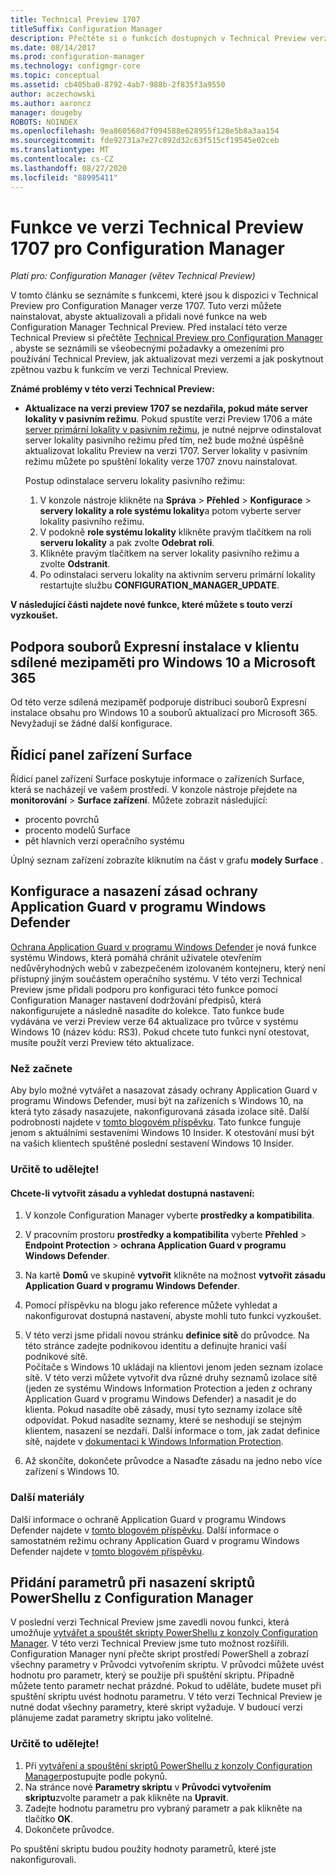 ```yaml
---
title: Technical Preview 1707
titleSuffix: Configuration Manager
description: Přečtěte si o funkcích dostupných v Technical Preview verze 1707 pro Configuration Manager.
ms.date: 08/14/2017
ms.prod: configuration-manager
ms.technology: configmgr-core
ms.topic: conceptual
ms.assetid: cb405ba0-8792-4ab7-988b-2f835f3a9550
author: aczechowski
ms.author: aaroncz
manager: dougeby
ROBOTS: NOINDEX
ms.openlocfilehash: 9ea860568d7f094588e628955f128e5b8a3aa154
ms.sourcegitcommit: fde92731a7e27c892d32c63f515cf19545e02ceb
ms.translationtype: MT
ms.contentlocale: cs-CZ
ms.lasthandoff: 08/27/2020
ms.locfileid: "88995411"
---
```

# <a name="capabilities-in-technical-preview-1707-for-configuration-manager"></a>Funkce ve verzi Technical Preview 1707 pro Configuration Manager

*Platí pro: Configuration Manager (větev Technical Preview)*

V tomto článku se seznámíte s funkcemi, které jsou k dispozici v Technical Preview pro Configuration Manager verze 1707. Tuto verzi můžete nainstalovat, abyste aktualizovali a přidali nové funkce na web Configuration Manager Technical Preview. Před instalací této verze Technical Preview si přečtěte [Technical Preview pro Configuration Manager](../../core/get-started/technical-preview.md) , abyste se seznámili se všeobecnými požadavky a omezeními pro používání Technical Preview, jak aktualizovat mezi verzemi a jak poskytnout zpětnou vazbu k funkcím ve verzi Technical Preview.     


<!--  Known Issues Template   
**Known Issues in this Technical Preview:**
-   **Issue Name**. Details
    Workaround details.
-->

**Známé problémy v této verzi Technical Preview:**
- **Aktualizace na verzi preview 1707 se nezdařila, pokud máte server lokality v pasivním režimu**. Pokud spustíte verzi Preview 1706 a máte [server primární lokality v pasivním režimu](capabilities-in-technical-preview-1706.md#site-server-role-high-availability), je nutné nejprve odinstalovat server lokality pasivního režimu před tím, než bude možné úspěšně aktualizovat lokalitu Preview na verzi 1707. Server lokality v pasivním režimu můžete po spuštění lokality verze 1707 znovu nainstalovat.

  Postup odinstalace serveru lokality pasivního režimu:
  1. V konzole nástroje klikněte na **Správa**  >  **Přehled**  >  **Konfigurace**  >  **servery lokality a role systému lokality**a potom vyberte server lokality pasivního režimu.
  2. V podokně **role systému lokality** klikněte pravým tlačítkem na roli **serveru lokality** a pak zvolte **Odebrat roli**.
  3. Klikněte pravým tlačítkem na server lokality pasivního režimu a zvolte **Odstranit**.
  4. Po odinstalaci serveru lokality na aktivním serveru primární lokality restartujte službu **CONFIGURATION_MANAGER_UPDATE**.



**V následující části najdete nové funkce, které můžete s touto verzí vyzkoušet.**  

<!--  Rough Section Template
##  FEATURE

### Procedure 1
### Try it out!  
 Try to complete the following tasks and then send us **Feedback** from the **Home** tab of the Ribbon to let us know how it worked:
 -  Task 1
 -  Task 2              
-->

## <a name="client-peer-cache-support-for-express-installation-files-for-windows-10-and-microsoft-365"></a>Podpora souborů Expresní instalace v klientu sdílené mezipaměti pro Windows 10 a Microsoft 365
<!-- 1352486 -->
Od této verze sdílená mezipaměť podporuje distribuci souborů Expresní instalace obsahu pro Windows 10 a souborů aktualizací pro Microsoft 365. Nevyžadují se žádné další konfigurace.

## <a name="surface-device-dashboard"></a>Řídicí panel zařízení Surface
<!--1355788-->
Řídicí panel zařízení Surface poskytuje informace o zařízeních Surface, která se nacházejí ve vašem prostředí. V konzole nástroje přejdete na **monitorování**  >  **Surface zařízení**. Můžete zobrazit následující:
- procento povrchů
- procento modelů Surface
- pět hlavních verzí operačního systému

Úplný seznam zařízení zobrazíte kliknutím na část v grafu **modely Surface** .  

## <a name="configure-and-deploy-windows-defender-application-guard-policies"></a>Konfigurace a nasazení zásad ochrany Application Guard v programu Windows Defender
<!-- 1351960 -->

[Ochrana Application Guard v programu Windows Defender](https://blogs.windows.com/msedgedev/2016/09/27/application-guard-microsoft-edge/#XLxEbcpkuKcFebrw.97) je nová funkce systému Windows, která pomáhá chránit uživatele otevřením nedůvěryhodných webů v zabezpečeném izolovaném kontejneru, který není přístupný jiným součástem operačního systému. V této verzi Technical Preview jsme přidali podporu pro konfiguraci této funkce pomocí Configuration Manager nastavení dodržování předpisů, která nakonfigurujete a následně nasadíte do kolekce. Tato funkce bude vydávána ve verzi Preview verze 64 aktualizace pro tvůrce v systému Windows 10 (název kódu: RS3). Pokud chcete tuto funkci nyní otestovat, musíte použít verzi Preview této aktualizace.

### <a name="before-you-start"></a>Než začnete

Aby bylo možné vytvářet a nasazovat zásady ochrany Application Guard v programu Windows Defender, musí být na zařízeních s Windows 10, na která tyto zásady nasazujete, nakonfigurovaná zásada izolace sítě. Další podrobnosti najdete v [tomto blogovém příspěvku](https://blogs.windows.com/msedgedev/2016/09/27/application-guard-microsoft-edge/#BmJGKPfSjHHzsMmI.97). Tato funkce funguje jenom s aktuálními sestaveními Windows 10 Insider. K otestování musí být na vašich klientech spuštěné poslední sestavení Windows 10 Insider.

### <a name="try-it-out"></a>Určitě to udělejte!

#### <a name="to-create-a-policy-and-to-browse-the-available-settings"></a>Chcete-li vytvořit zásadu a vyhledat dostupná nastavení:

1. V konzole Configuration Manager vyberte **prostředky a kompatibilita**.
2. V pracovním prostoru **prostředky a kompatibilita** vyberte **Přehled**  >  **Endpoint Protection**  >  **ochrana Application Guard v programu Windows Defender**.
3. Na kartě **Domů** ve skupině **vytvořit** klikněte na možnost **vytvořit zásadu Application Guard v programu Windows Defender**.
4. Pomocí příspěvku na blogu jako reference můžete vyhledat a nakonfigurovat dostupná nastavení, abyste mohli tuto funkci vyzkoušet.
5. V této verzi jsme přidali novou stránku **definice sítě** do průvodce. Na této stránce zadejte podnikovou identitu a definujte hranici vaší podnikové sítě.<br>Počítače s Windows 10 ukládají na klientovi jenom jeden seznam izolace sítě. V této verzi můžete vytvořit dva různé druhy seznamů izolace sítě (jeden ze systému Windows Information Protection a jeden z ochrany Application Guard v programu Windows Defender) a nasadit je do klienta. Pokud nasadíte obě zásady, musí tyto seznamy izolace sítě odpovídat. Pokud nasadíte seznamy, které se neshodují se stejným klientem, nasazení se nezdaří.
Další informace o tom, jak zadat definice sítě, najdete v [dokumentaci k Windows Information Protection](/windows/security/information-protection/windows-information-protection/create-wip-policy-using-configmgr).

6. Až skončíte, dokončete průvodce a Nasaďte zásadu na jedno nebo více zařízení s Windows 10.

### <a name="further-reading"></a>Další materiály
Další informace o ochraně Application Guard v programu Windows Defender najdete v [tomto blogovém příspěvku](https://blogs.windows.com/msedgedev/2016/09/27/application-guard-microsoft-edge/#BmJGKPfSjHHzsMmI.97). Další informace o samostatném režimu ochrany Application Guard v programu Windows Defender najdete v [tomto blogovém příspěvku](https://techcommunity.microsoft.com/t5/Windows-Insider-Program/Windows-Defender-Application-Guard-Standalone-mode/td-p/66903).

## <a name="add-parameters-when-you-deploy-powershell-scripts-from-configuration-manager"></a>Přidání parametrů při nasazení skriptů PowerShellu z Configuration Manager

<!-- 1236459 --->

V poslední verzi Technical Preview jsme zavedli novou funkci, která umožňuje [vytvářet a spouštět skripty PowerShellu z konzoly Configuration Manager](capabilities-in-technical-preview-1706.md#create-and-run-powershell-scripts-from-the-configuration-manager-console).
V této verzi Technical Preview jsme tuto možnost rozšířili. Configuration Manager nyní přečte skript prostředí PowerShell a zobrazí všechny parametry v Průvodci vytvořením skriptu. V průvodci můžete uvést hodnotu pro parametr, který se použije při spuštění skriptu. Případně můžete tento parametr nechat prázdné. Pokud to uděláte, budete muset při spuštění skriptu uvést hodnotu parametru.
V této verzi Technical Preview je nutné dodat všechny parametry, které skript vyžaduje. V budoucí verzi plánujeme zadat parametry skriptu jako volitelné.

### <a name="try-it-out"></a>Určitě to udělejte!

1. Při [vytváření a spouštění skriptů PowerShellu z konzoly Configuration Manager](capabilities-in-technical-preview-1706.md#create-and-run-powershell-scripts-from-the-configuration-manager-console)postupujte podle pokynů.
2. Na stránce nové **Parametry skriptu** v **Průvodci vytvořením skriptu**zvolte parametr a pak klikněte na **Upravit**.
3. Zadejte hodnotu parametru pro vybraný parametr a pak klikněte na tlačítko **OK**.
4. Dokončete průvodce.

Po spuštění skriptu budou použity hodnoty parametrů, které jste nakonfigurovali.